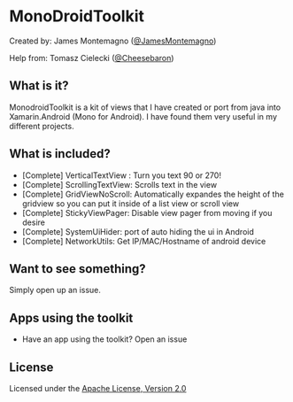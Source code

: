MonoDroidToolkit
================

Created by:
James Montemagno ([@JamesMontemagno](http://www.twitter.com/jamesmontemagno))

Help from:
Tomasz Cielecki ([@Cheesebaron](http://www.twitter.com/Cheesebaron))

## What is it?
MonodroidToolkit is a kit of views that I have created or port from java into Xamarin.Android (Mono for Android). I have found them very useful in my different projects.

## What is included?
* [Complete] VerticalTextView : Turn you text 90 or 270!
* [Complete] ScrollingTextView: Scrolls text in the view
* [Complete] GridViewNoScroll: Automatically expandes the height of the gridview so you can put it inside of a list view or scroll view
* [Complete] StickyViewPager: Disable view pager from moving if you desire
* [Complete] SystemUiHider: port of auto hiding the ui in Android 
* [Complete] NetworkUtils: Get IP/MAC/Hostname of android device

## Want to see something?
Simply open up an issue.

## Apps using the toolkit
* Have an app using the toolkit? Open an issue

## License
Licensed under the [Apache License, Version 2.0](http://www.apache.org/licenses/LICENSE-2.0.html)
